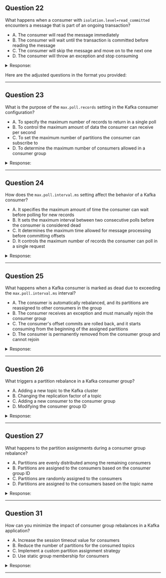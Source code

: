 ## Question 22

What happens when a consumer with `isolation.level=read_committed` encounters a message that is part of an ongoing transaction?

* A. The consumer will read the message immediately
* B. The consumer will wait until the transaction is committed before reading the message
* C. The consumer will skip the message and move on to the next one
* D. The consumer will throw an exception and stop consuming

<details><summary>Response:</summary>

**Answer:** B

**Explanation:**
When using `read_committed`, the consumer will wait until the transaction is completed (committed) before making any message from that transaction visible. This ensures transactional consistency and avoids consuming messages that might later be rolled back.

</details>


Here are the adjusted questions in the format you provided:

---

## Question 23

What is the purpose of the `max.poll.records` setting in the Kafka consumer configuration?

* A. To specify the maximum number of records to return in a single poll
* B. To control the maximum amount of data the consumer can receive per second
* C. To set the maximum number of partitions the consumer can subscribe to
* D. To determine the maximum number of consumers allowed in a consumer group

<details><summary>Response:</summary>

**Answer:** A

**Explanation:**
The `max.poll.records` setting specifies the maximum number of records returned in a single call to `poll()`. This allows the consumer to limit the number of records fetched and processed in one batch, helping to control memory usage and processing latency. The default is 500.

</details>

---

## Question 24

How does the `max.poll.interval.ms` setting affect the behavior of a Kafka consumer?

* A. It specifies the maximum amount of time the consumer can wait before polling for new records
* B. It sets the maximum interval between two consecutive polls before the consumer is considered dead
* C. It determines the maximum time allowed for message processing before committing offsets
* D. It controls the maximum number of records the consumer can poll in a single request

<details><summary>Response:</summary>

**Answer:** B

**Explanation:**
`max.poll.interval.ms` sets the maximum time between two calls to `poll()`. If this interval is exceeded, the consumer is considered unresponsive and removed from the group. This helps Kafka detect and recover from stuck or slow consumers.

</details>

---

## Question 25

What happens when a Kafka consumer is marked as dead due to exceeding the `max.poll.interval.ms` interval?

* A. The consumer is automatically rebalanced, and its partitions are reassigned to other consumers in the group
* B. The consumer receives an exception and must manually rejoin the consumer group
* C. The consumer's offset commits are rolled back, and it starts consuming from the beginning of the assigned partitions
* D. The consumer is permanently removed from the consumer group and cannot rejoin

<details><summary>Response:</summary>

**Answer:** A

**Explanation:**
If a consumer exceeds the `max.poll.interval.ms` threshold, Kafka triggers a rebalance. The partitions it was responsible for are reassigned to other consumers. The dead consumer can later rejoin the group and receive new assignments.

</details>

---

## Question 26

What triggers a partition rebalance in a Kafka consumer group?

* A. Adding a new topic to the Kafka cluster
* B. Changing the replication factor of a topic
* C. Adding a new consumer to the consumer group
* D. Modifying the consumer group ID

<details><summary>Response:</summary>

**Answer:** C

**Explanation:**
A rebalance is triggered when the composition of the consumer group changes — for example, when a new consumer joins or an existing one leaves. Kafka redistributes partitions among the current consumers to maintain balance.

</details>

---

## Question 27

What happens to the partition assignments during a consumer group rebalance?

* A. Partitions are evenly distributed among the remaining consumers
* B. Partitions are assigned to the consumers based on the consumer group ID
* C. Partitions are randomly assigned to the consumers
* D. Partitions are assigned to the consumers based on the topic name

<details><summary>Response:</summary>

**Answer:** A

**Explanation:**
During a rebalance, Kafka redistributes partitions among all active consumers. Depending on the partition assignment strategy (e.g., range or round-robin), it aims to balance the load across consumers as evenly as possible.

</details>

---

## Question 31

How can you minimize the impact of consumer group rebalances in a Kafka application?

* A. Increase the session timeout value for consumers
* B. Reduce the number of partitions for the consumed topics
* C. Implement a custom partition assignment strategy
* D. Use static group membership for consumers

<details><summary>Response:</summary>

**Answer:** D

**Explanation:**
Using static group membership (by setting `group.instance.id`) helps consumers retain their partition assignments during restarts, which avoids triggering a full group rebalance and reduces downtime or overhead.

</details>

---

